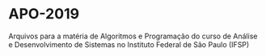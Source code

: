 # APO-2019
Arquivos para a matéria de Algoritmos e Programação do curso de Análise e Desenvolvimento de Sistemas no Instituto Federal de São Paulo (IFSP)
